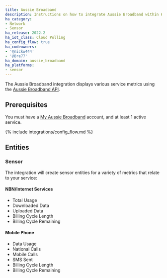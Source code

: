 ```yaml
---
title: Aussie Broadband
description: Instructions on how to integrate Aussie Broadband within Home Assistant.
ha_category:
- Network
- Sensor
ha_release: 2022.2
ha_iot_class: Cloud Polling
ha_config_flow: true
ha_codeowners:
- '@nickw444'
- '@Bre77'
ha_domain: aussie_broadband
ha_platforms:
- sensor
---
```


The Aussie Broadband integration displays various service metrics using the [Aussie Broadband API](https://myaussie-api.aussiebroadband.com.au).

## Prerequisites

You must have a [My Aussie Broadband](https://my.aussiebroadband.com.au) account, and at least 1 active service.

{% include integrations/config_flow.md %}

## Entities

### Sensor

The integration will create sensor entities for a variety of metrics that relate to your service:

#### NBN/Internet Services
- Total Usage
- Downloaded Data
- Uploaded Data
- Billing Cycle Length
- Billing Cycle Remaining

#### Mobile Phone
- Data Usage
- National Calls
- Mobile Calls
- SMS Sent
- Billing Cycle Length
- Billing Cycle Remaining
